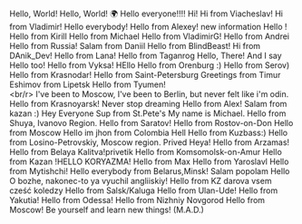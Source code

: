 Hello, World!
Hello, World! 🌍
Hello everyone!!!!
Hi! 
Hi from Viacheslav!
Hi from Vladimir!
Hello everybody!
Hello from Alexey!
new information
Hello !
Hello from Kirill
Hello from Michael
Hello from VladimirG!
Hello from Andrei
Hello from Russia!
Salam from Daniil
Hello from BlindBeast!
 Hi from DAnik_Dev!
Hello from Lana!
Hello from Taganrog
Hello, There! 
And I say Hello too!
Hello from Vyksa!
HEllo
 Hello from Orenburg :) 
 Hello from Serov)
Hello from Krasnodar!
Hello from Saint-Petersburg
Greetings from Timur Eshimov from Lipetsk
Hello from Tyumen!  
<br/r>
I've been to Moscow, I've been to Berlin, but never felt like i'm odin.  
Hello from Krasnoyarsk!
Never stop dreaming
Hello from Alex!
Salam from kazan :) 
Hey Everyone
Sup from St.Pete's
My name is Michael. Hello from Shuya, Ivanovo Region. 
Hello from Saratov!
Hello from Rostov-on-Don
Hello from Moscow
Hello im jhon from Colombia
Hell
Hello from Kuzbass:)
Hello from Losino-Petrovskiy, Moscow region.
Prived
Heya!
Hello from Arzamas!
Hello from Belaya Kalitva!privetik
Hello from Komsomolsk-on-Amur
Hello from Kazan
 !HELLO KORYAZMA! 
Hello from Max
Hello from Yaroslavl
Hello from Mytishchi!
Hello everybody from Belarus,Minsk!
Salam popolam
Hello
O bozhe, nakonec-to ya vyuchil angliiskiy!
Hello from KZ
darova vsem
cześć koledzy
Hello from Salsk/Kaluga
Hello from Ulan-Ude!
Hello from Yakutia!
Hello from Odessa!
Hello from Nizhniy Novgorod
Hello from Moscow!
Be yourself and learn new things! (M.A.D.)
